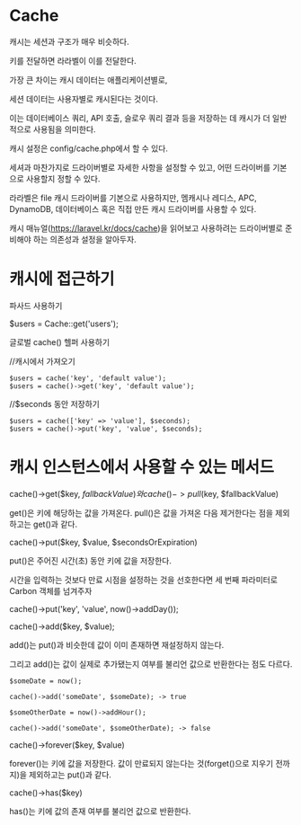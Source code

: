 # Cache

캐시는 세션과 구조가 매우 비슷하다.

키를 전달하면 라라벨이 이를 전달한다.

가장 큰 차이는 캐시 데이터는 애플리케이션별로,

세션 데이터는 사용자별로 캐시된다는 것이다.

이는 데이터베이스 쿼리, API 호출, 슬로우 쿼리 결과 등을 저장하는 데 캐시가 더 일반적으로 사용됨을 의미한다.

캐시 설정은 config/cache.php에서 할 수 있다.

세셔과 마찬가지로 드라이버별로 자세한 사항을 설정할 수 있고, 어떤 드라이버를 기본으로 사용할지 정할 수 있다.

라라벨은 file 캐시 드라이버를 기본으로 사용하지만, 멤캐시나 레디스, APC, DynamoDB, 데이터베이스 혹은 직접 만든 캐시 드라이버를 사용할 수 있다.

캐시 매뉴얼(https://laravel.kr/docs/cache)을 읽어보고 사용하려는 드라이버별로 준비해야 하는 의존성과 설정을 알아두자.

# 캐시에 접근하기

파사드 사용하기

$users = Cache::get('users');

글로벌 cache() 헬퍼 사용하기

//캐시에서 가져오기
```
$users = cache('key', 'default value');
$users = cache()->get('key', 'default value');
```
//$seconds 동안 저장하기
```
$users = cache(['key' => 'value'], $seconds);
$users = cache()->put('key', 'value', $seconds);
```

# 캐시 인스턴스에서 사용할 수 있는 메서드

cache()->get($key, $fallbackValue)와 cache()->pull($key, $fallbackValue)

get()은 키에 해당하는 값을 가져온다. pull()은 값을 가져온 다음 제거한다는 점을 제외하고는 get()과 같다.

cache()->put($key, $value, $secondsOrExpiration)

put()은 주어진 시간(초) 동안 키에 값을 저장한다.

시간을 입력하는 것보다 만료 시점을 설정하는 것을 선호한다면 세 번째 파라미터로 Carbon 객체를 넘겨주자

cache()->put('key', 'value', now()->addDay());

cache()->add($key, $value);

add()는 put()과 비슷한데 값이 이미 존재하면 재설정하지 않는다.

그리고 add()는 값이 실제로 추가됐는지 여부를 불리언 값으로 반환한다는 점도 다르다.

```
$someDate = now();

cache()->add('someDate', $someDate); -> true

$someOtherDate = now()->addHour();

cache()->add('someDate', $someOtherDate); -> false
```

cache()->forever($key, $value)

forever()는 키에 값을 저장한다. 값이 만료되지 않는다는 것(forget()으로 지우기 전까지)을 제외하고는 put()과 같다.

cache()->has($key)

has()는 키에 값의 존재 여부를 불리언 값으로 반환한다.

